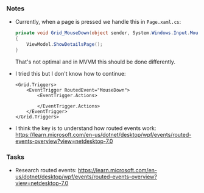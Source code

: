 ### Notes

-   Currently, when a page is pressed we handle this in `Page.xaml.cs`:
    ```csharp
    private void Grid_MouseDown(object sender, System.Windows.Input.MouseButtonEventArgs eventArgs)
    {
        ViewModel.ShowDetailsPage();
    }
    ```
    That's not optimal and in MVVM this should be done differently.

-	I tried this but I don't know how to continue:
	```xaml
    <Grid.Triggers>
        <EventTrigger RoutedEvent="MouseDown">
            <EventTrigger.Actions>
                    
            </EventTrigger.Actions>
        </EventTrigger>
    </Grid.Triggers>
    ```

-   I think the key is to understand how routed events work:
    https://learn.microsoft.com/en-us/dotnet/desktop/wpf/events/routed-events-overview?view=netdesktop-7.0

### Tasks

-   Research routed events:
    https://learn.microsoft.com/en-us/dotnet/desktop/wpf/events/routed-events-overview?view=netdesktop-7.0
